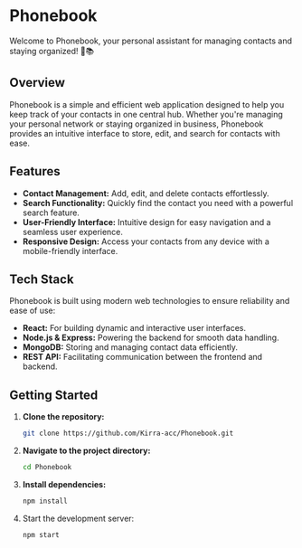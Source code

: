# Phonebook

Welcome to Phonebook, your personal assistant for managing contacts and staying organized! 📱📚

## Overview

Phonebook is a simple and efficient web application designed to help you keep track of your contacts in one central hub. Whether you're managing your personal network or staying organized in business, Phonebook provides an intuitive interface to store, edit, and search for contacts with ease.

## Features

- **Contact Management:** Add, edit, and delete contacts effortlessly.
- **Search Functionality:** Quickly find the contact you need with a powerful search feature.
- **User-Friendly Interface:** Intuitive design for easy navigation and a seamless user experience.
- **Responsive Design:** Access your contacts from any device with a mobile-friendly interface.

## Tech Stack

Phonebook is built using modern web technologies to ensure reliability and ease of use:

- **React:** For building dynamic and interactive user interfaces.
- **Node.js & Express:** Powering the backend for smooth data handling.
- **MongoDB:** Storing and managing contact data efficiently.
- **REST API:** Facilitating communication between the frontend and backend.

## Getting Started

1. **Clone the repository:**

   ```bash
   git clone https://github.com/Kirra-acc/Phonebook.git

2. **Navigate to the project directory:**

    ```bash
    cd Phonebook
    
3. **Install dependencies:**

    ```bash
    npm install
    
4. Start the development server:

    ```bash
    npm start
